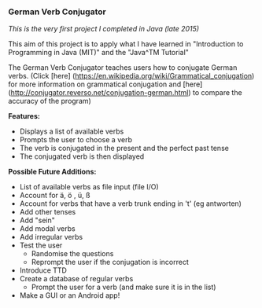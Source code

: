 ### German Verb Conjugator

*This is the very first project I completed in Java (late 2015)*

This aim of this project is to apply what I have learned in "Introduction to Programming in Java (MIT)" and the "Java^TM Tutorial"

The German Verb Conjugator teaches users how to conjugate German verbs. (Click [here] (https://en.wikipedia.org/wiki/Grammatical_conjugation) for more information on grammatical conjugation and [here] (http://conjugator.reverso.net/conjugation-german.html) to compare the accuracy of the program) 

**Features:**
- Displays a list of available verbs
- Prompts the user to choose a verb
- The verb is conjugated in the present and the perfect past tense
- The conjugated verb is then displayed

**Possible Future Additions:**
- List of available verbs as file input (file I/O)
- Account for ä, ö , ü, ß
- Account for verbs that have a verb trunk ending in 't' (eg antworten)
- Add other tenses
- Add "sein"
- Add modal verbs
- Add irregular verbs
- Test the user
    - Randomise the questions
    - Reprompt the user if the conjugation is incorrect
- Introduce TTD
- Create a database of regular verbs
    - Prompt the user for a verb (and make sure it is in the list)
- Make a GUI or an Android app!
